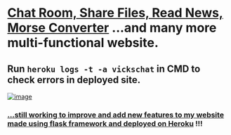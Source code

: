 # [Chat Room, Share Files, Read News, Morse Converter](https://vickschat.herokuapp.com/news) ...and many more multi-functional website.

## Run `heroku logs -t -a vickschat` in CMD to check errors in deployed site.

[![image](https://user-images.githubusercontent.com/50515418/104084798-66d54600-5270-11eb-8026-ad9404e5d7af.png)](https://vickschat.herokuapp.com/)

### [...still working to improve and add new features to my website made using flask framework and deployed on Heroku](#) !!!
